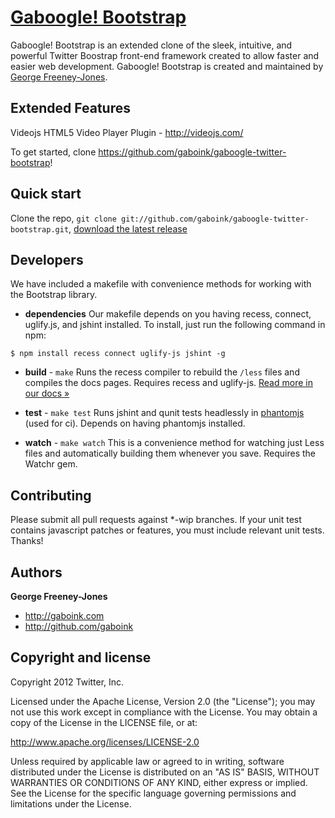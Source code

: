 [Gaboogle! Bootstrap](https://github.com/gaboink/gaboogle-twitter-bootstrap)
=================

Gaboogle! Bootstrap is an extended clone of the sleek, intuitive, and powerful Twitter Boostrap front-end framework created to allow faster and easier web development.  Gaboogle! Bootstrap is created and maintained by [George Freeney-Jones](http://gaboink.com).



Extended Features
-----------

Videojs HTML5 Video Player Plugin - http://videojs.com/

To get started, clone https://github.com/gaboink/gaboogle-twitter-bootstrap!



Quick start
-----------

Clone the repo, `git clone git://github.com/gaboink/gaboogle-twitter-bootstrap.git`, [download the latest release](https://github.com/gaboink/gaboogle-twitter-bootstrap/zipball/master)



Developers
----------

We have included a makefile with convenience methods for working with the Bootstrap library.

+ **dependencies**
Our makefile depends on you having recess, connect, uglify.js, and jshint installed. To install, just run the following command in npm:

```
$ npm install recess connect uglify-js jshint -g
```

+ **build** - `make`
Runs the recess compiler to rebuild the `/less` files and compiles the docs pages. Requires recess and uglify-js. <a href="http://twitter.github.com/bootstrap/extend.html#compiling">Read more in our docs &raquo;</a>

+ **test** - `make test`
Runs jshint and qunit tests headlessly in [phantomjs](http://code.google.com/p/phantomjs/) (used for ci). Depends on having phantomjs installed.

+ **watch** - `make watch`
This is a convenience method for watching just Less files and automatically building them whenever you save. Requires the Watchr gem.



Contributing
------------

Please submit all pull requests against *-wip branches. If your unit test contains javascript patches or features, you must include relevant unit tests. Thanks!



Authors
-------

**George Freeney-Jones**

+ http://gaboink.com
+ http://github.com/gaboink



Copyright and license
---------------------

Copyright 2012 Twitter, Inc.

Licensed under the Apache License, Version 2.0 (the "License");
you may not use this work except in compliance with the License.
You may obtain a copy of the License in the LICENSE file, or at:

   http://www.apache.org/licenses/LICENSE-2.0

Unless required by applicable law or agreed to in writing, software
distributed under the License is distributed on an "AS IS" BASIS,
WITHOUT WARRANTIES OR CONDITIONS OF ANY KIND, either express or implied.
See the License for the specific language governing permissions and
limitations under the License.
